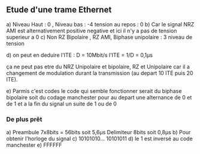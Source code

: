 ## Etude d'une trame Ethernet 

a) Niveau Haut : 0 , Niveau bas : -4 tension au repos : 0 
b) Car le signal NRZ AMI est alternativement positive negative et ici il n'y a pas de tension superieur a 0 
c) Non RZ Bipolaire , RZ AMI, Biphase unipolaire : 3 niveau de tension

d) on peut en deduire l'ITE :
D = 10Mbit/s 
l'ITE = 1/D = 0,1µs

ça ne peut pas etre du NRZ Unipolaire et bipolaire, RZ et Unipolaire car il a changement de modulation durant la transmission (au depart 10 ITE puis 20 ITE).

e) Parmis c'est codes le code qui semble fonctionner serait du biphase bipolaire soit du codage manchester pour au depart une alternance de 0 et de 1 et a la fin du signal un suite de 1 ou de 0 

### De plus prêt

a) Preambule 7x8bits = 56bits soit 5,6µs
Delimiteur 8bits soit 0,8µs
b) Pour obtenir l'horloge du signal 
c) 10101010... 10101011 
d) le 1 est inversé au code manchester
e) FFFFFF